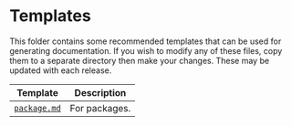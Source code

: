 # Templates

This folder contains some recommended templates that can be used for generating documentation. If you wish to modify any of these files, copy them to a separate directory then make your changes. These may be updated with each release.

Template | Description
--- | ---
[`package.md`](package.md) | For packages.
